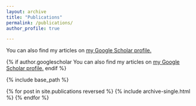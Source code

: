 ```yaml
---
layout: archive
title: "Publications"
permalink: /publications/
author_profile: true

---
```

 You can also find my articles on <u><a href="https://scholar.google.com/citations?user=j5Nqyc4AAAAJ&hl=en">my Google Scholar profile</a>.</u>
 
{% if author.googlescholar 
  You can also find my articles on <u><a href="https://scholar.google.com/citations?user=j5Nqyc4AAAAJ&hl=en">my Google Scholar profile</a>.</u>
endif %}

{% include base_path %}

{% for post in site.publications reversed %}
  {% include archive-single.html %}
{% endfor %}

